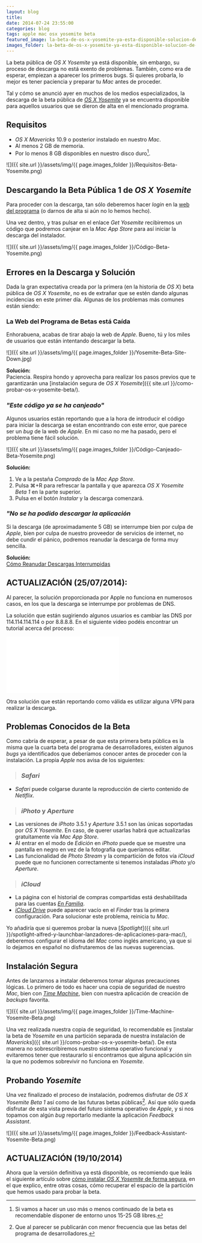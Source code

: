 ```yaml
---
layout: blog
title:
date: 2014-07-24 23:55:00
categories: blog
tags: apple mac osx yosemite beta
featured_image: la-beta-de-os-x-yosemite-ya-esta-disponible-solucion-de-problemas.jpeg
images_folder: la-beta-de-os-x-yosemite-ya-esta-disponible-solucion-de-problemas
---
```

La beta pública de *OS X Yosemite* ya está disponible, sin embargo, su proceso de descarga no está exento de problemas. También, como era de esperar, empiezan a aparecer los primeros bugs. Si quieres probarla, lo mejor es tener paciencia y preparar tu *Mac* antes de proceder.<Sigue Leyendo>  
  
Tal y cómo se anunció ayer en muchos de los medios especializados, la descarga de la beta pública de [*OS X Yosemite*](http://www.apple.com/es/osx/preview/) ya se encuentra disponible para aquellos usuarios que se dieron de alta en el mencionado programa.   
  
## Requisitos  
* *OS X Mavericks* 10.9 o posterior instalado en nuestro *Mac*.  
* Al menos 2 GB de memoria.
* Por lo menos 8 GB disponibles en nuestro disco duro[^1].  
  
![]({{ site.url }}/assets/img/{{ page.images_folder }}/Requisitos-Beta-Yosemite.png)
  
## Descargando la Beta Pública 1 de *OS X Yosemite*  
Para proceder con la descarga, tan sólo deberemos hacer *login* en la [web del programa](https://appleseed.apple.com/sp/betaprogram) (o darnos de alta si aún no lo hemos hecho).   
  
Una vez dentro, y tras pulsar en el enlace *Get Yosemite* recibiremos un código que podremos canjear en la *Mac App Store* para así iniciar la descarga del instalador.      
  
![]({{ site.url }}/assets/img/{{ page.images_folder }}/Código-Beta-Yosemite.png)
  
## Errores en la Descarga y Solución  
Dada la gran expectativa creada por la primera (en la historia de *OS X*)  beta pública de *OS X Yosemite*, no es de extrañar que se estén dando algunas incidencias en este primer día. Algunas de los problemas más comunes están siendo:  
  
### La Web del Programa de Betas está Caída
Enhorabuena, acabas de tirar abajo la web de *Apple*. Bueno, tú y los miles de usuarios que están intentando descargar la beta.  
    
![]({{ site.url }}/assets/img/{{ page.images_folder }}/Yosemite-Beta-Site-Down.jpg)  

**Solución:**    
Paciencia. Respira hondo y aprovecha para realizar los pasos previos que te garantizarán una [instalación segura de *OS X Yosemite*]({{ site.url }}/como-probar-os-x-yosemite-beta/).  
  
### *"Este código ya se ha canjeado"*  
Algunos usuarios están reportando que a la hora de introducir el código para iniciar la descarga se estan encontrando con este error, que parece ser un *bug* de la web de *Apple*. En mi caso no me ha pasado, pero el problema tiene fácil solución.    
  
![]({{ site.url }}/assets/img/{{ page.images_folder }}/Código-Canjeado-Beta-Yosemite.png)
  
**Solución:**    

1. Ve a la pestaña *Comprado* de la *Mac App Store*.   
2. Pulsa ⌘+R para refrescar la pantalla y que aparezca *OS X Yosemite Beta 1* en la parte superior.   
3. Pulsa en el botón *Instalar* y la descarga comenzará.   
  
### *"No se ha podido descargar la aplicación*  
Si la descarga (de aproximadamente 5 GB) se interrumpe bien por culpa de *Apple*, bien por culpa de nuestro proveedor de servicios de internet, no debe cundir el pánico, podremos reanudar la descarga de forma muy sencilla.  
  
**Solución:**  
[Cómo Reanudar Descargas Interrumpidas](http://support.apple.com/kb/HT4485?viewlocale=es_ES&locale=en_US)

## ACTUALIZACIÓN (25/07/2014):
Al parecer, la solución proporcionada por Apple no funciona en numerosos casos, en los que la descarga se interrumpe por problemas de DNS.

La solución que están sugiriendo algunos usuarios es cambiar las DNS por 114.114.114.114 o por 8.8.8.8. En el siguiente video podéis encontrar un tutorial acerca del proceso:

<div class='embed-container'><iframe src="//www.youtube.com/embed/kgHX_2cMTKg" frameborder="0" allowfullscreen></iframe></div>

Otra solución que están reportando como válida es utilizar alguna VPN para realizar la descarga.

## Problemas Conocidos de la Beta  
Como cabría de esperar, a pesar de que esta primera beta pública es la misma que la cuarta beta del programa de desarrolladores, existen algunos *bugs* ya identificados que deberíamos conocer antes de proceder con la instalación. La propia *Apple* nos avisa de los siguientes:  
  
> ### *Safari*  
* *Safari* puede colgarse durante la reproducción de cierto contenido de *Netlflix*.  
>  
> ### *iPhoto* y *Aperture*  
* Las versiones de *iPhoto* 3.5.1 y *Aperture* 3.5.1 son las únicas soportadas por *OS X Yosemite*. En caso, de querer usarlas habrá que actualizarlas gratuitamente vía *Mac App Store*.
* Al entrar en el modo de *Edición* en *iPhoto* puede que se muestre una pantalla en negro en vez de la fotografía que queríamos editar.
* Las funcionalidad de *Photo Stream* y la compartición de fotos vía *iCloud* puede  que no funcionen correctamente si tenemos instaladas *iPhoto* y/o *Aperture*.  
> 
> ### *iCloud*  
* La página con el historial de compras compartidas está deshabilitada para las cuentas [*En Familia*](https://www.apple.com/es/ios/ios8/family-sharing/).  
* [*iCloud Drive*](https://www.apple.com/es/ios/ios8/icloud-drive/) puede aparecer vacío en el *Finder* tras la primera configuración. Para solucionar este problema, reinicia tu *Mac*.  
  
Yo añadiría que si queremos probar la nueva [*Spotlight*]({{ site.url }}/spotlight-alfred-y-launchbar-lanzadores-de-aplicaciones-para-mac/), deberemos configurar el idioma del *Mac* como inglés americano, ya que si lo dejamos en español no disfrutaremos de las nuevas sugerencias.     
  
## Instalación Segura  
Antes de lanzarnos a instalar deberemos tomar algunas precauciones lógicas. Lo primero de todo es hacer una copia de seguridad de nuestro *Mac*, bien con [*Time Machine*](https://www.apple.com/es/support/timemachine/), bien con nuestra aplicación de creación de *backups* favorita.    
  
![]({{ site.url }}/assets/img/{{ page.images_folder }}/Time-Machine-Yosemite-Beta.png)
  
Una vez realizada nuestra copia de seguridad, lo recomendable es [instalar la beta de *Yosemite* en una partición separada de nuestra instalación de *Mavericks*]({{ site.url }}/como-probar-os-x-yosemite-beta/). De esta manera no sobrescribiremos nuestro sistema operativo funcional y evitaremos tener que restaurarlo si encontramos que alguna aplicación sin la que no podemos sobrevivir no funciona en *Yosemite*.    
  
## Probando *Yosemite*  
Una vez finalizado el proceso de instalación, podremos disfrutar de *OS X Yosemite Beta 1* así como de las futuras betas públicas[^2]. Así que sólo queda disfrutar de esta vista previa del futuro sistema operativo de *Apple*, y si nos topamos con algún *bug* reportarlo mediante la aplicación *Feedback Assistant*.  
  
![]({{ site.url }}/assets/img/{{ page.images_folder }}/Feedback-Assistant-Yosemite-Beta.png)  

## ACTUALIZACIÓN (19/10/2014)

Ahora que la versión definitiva ya está disponible, os recomiendo que leáis el siguiente artículo sobre [cómo instalar *OS X Yosemite* de forma segura](asiertejada), en el que explico, entre otras cosas, cómo recuperar el espacio de la partición que hemos usado para probar la beta.
  
  
[^1]: Si vamos a hacer un uso más o menos continuado de la beta es recomendable disponer de entorno unos 15-25 GB libres.  
  
[^2]: Que al parecer se publicarán con menor frecuencia que las betas del programa de desarrolladores. 